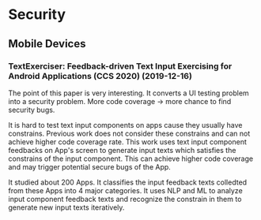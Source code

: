 # Security

## Mobile Devices

### TextExerciser: Feedback-driven Text Input Exercising for Android Applications (CCS 2020) (2019-12-16)

The point of this paper is very interesting. It converts a UI testing problem into a security problem. More code coverage -> more chance to find security bugs.

It is hard to test text input components on apps cause they usually have constrains. Previous work does not consider these constrains and can not achieve higher code coverage rate. This work uses text input component feedbacks on App's screen to generate input texts which satisfies the constrains of the input component. This can achieve higher code coverage and may trigger potential secure bugs of the App.

It studied about 200 Apps. It classifies the input feedback texts colledted from these Apps into 4 major categories. It uses NLP and ML to analyze input component feedback texts and recognize the constrain in them to generate new input texts iteratively.